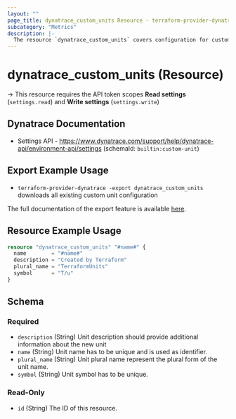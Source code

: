 ```yaml
---
layout: ""
page_title: dynatrace_custom_units Resource - terraform-provider-dynatrace"
subcategory: "Metrics"
description: |-
  The resource `dynatrace_custom_units` covers configuration for custom units
---
```


# dynatrace_custom_units (Resource)

-> This resource requires the API token scopes **Read settings** (`settings.read`) and **Write settings** (`settings.write`)

## Dynatrace Documentation

- Settings API - https://www.dynatrace.com/support/help/dynatrace-api/environment-api/settings (schemaId: `builtin:custom-unit`)

## Export Example Usage

- `terraform-provider-dynatrace -export dynatrace_custom_units` downloads all existing custom unit configuration

The full documentation of the export feature is available [here](https://registry.terraform.io/providers/dynatrace-oss/dynatrace/latest/docs/guides/export-v2).

## Resource Example Usage

```terraform
resource "dynatrace_custom_units" "#name#" {
  name        = "#name#"
  description = "Created by Terraform"
  plural_name = "TerraformUnits"
  symbol      = "T/u"
}
```

<!-- schema generated by tfplugindocs -->
## Schema

### Required

- `description` (String) Unit description should provide additional information about the new unit
- `name` (String) Unit name has to be unique and is used as identifier.
- `plural_name` (String) Unit plural name represent the plural form of the unit name.
- `symbol` (String) Unit symbol has to be unique.

### Read-Only

- `id` (String) The ID of this resource.
 